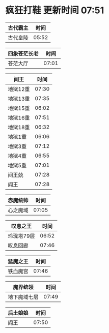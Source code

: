 # 疯狂打鞋 更新时间 07:51

| 古代霸主   | 时间    |
|--------|-------|
| 古代皇陵 | 05:52 |

| 四象苍茫长老   | 时间    |
|--------|-------|
| 苍茫大厅 | 07:01 |

| 间王   | 时间    |
|--------|-------|
| 地狱12重 | 07:30 |
| 地狱13重 | 07:35 |
| 地狱15重 | 06:02 |
| 地狱16重 | 07:51 |
| 地狱18重 | 06:32 |
| 地狱1重 | 06:06 |
| 地狱3重 | 07:12 |
| 地狱4重 | 06:55 |
| 地狱5重 | 07:01 |
| 间王兢 | 07:28 |
| 阎王 | 07:28 |

| 赤魔统帅   | 时间    |
|--------|-------|
| 心之魔域 | 07:05 |

| 叹息之王   | 时间    |
|--------|-------|
| 玲珑塔79层 | 06:52 |
| 叹息回廊 | 07:46 |

| 猛魔之王   | 时间    |
|--------|-------|
| 铁血魔宫 | 07:46 |

| 魔界统领   | 时间    |
|--------|-------|
| 地下魔域七层 | 07:49 |

| 后土娘娘   | 时间    |
|--------|-------|
| 阎王 | 07:50 |